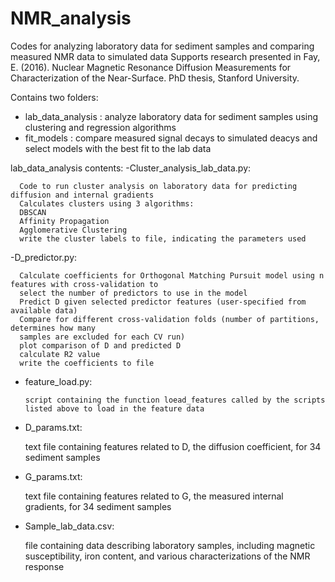 # NMR_analysis
Codes for analyzing laboratory data for sediment samples and comparing measured NMR data to simulated data
Supports research presented in Fay, E. (2016). Nuclear Magnetic Resonance Diffusion Measurements for Characterization of the Near-Surface. PhD thesis, Stanford University. 

Contains two folders:
- lab_data_analysis : analyze laboratory data for sediment samples using clustering and regression algorithms
- fit_models : compare measured signal decays to simulated deacys and select models with the best fit to the lab data

lab_data_analysis contents:
-Cluster_analysis_lab_data.py: 

      Code to run cluster analysis on laboratory data for predicting diffusion and internal gradients
      Calculates clusters using 3 algorithms:
      DBSCAN
      Affinity Propagation
      Agglomerative Clustering
      write the cluster labels to file, indicating the parameters used
      
-D_predictor.py:

      Calculate coefficients for Orthogonal Matching Pursuit model using n features with cross-validation to
      select the number of predictors to use in the model
      Predict D given selected predictor features (user-specified from available data)
      Compare for different cross-validation folds (number of partitions, determines how many
      samples are excluded for each CV run)
      plot comparison of D and predicted D
      calculate R2 value
      write the coefficients to file
      
- feature_load.py:
 
      script containing the function loead_features called by the scripts listed above to load in the feature data

- D_params.txt:

    text file containing features related to D, the diffusion coefficient, for 34 sediment samples
    
- G_params.txt:

    text file containing features related to G, the measured internal gradients, for 34 sediment samples
    
- Sample_lab_data.csv:

    file containing data describing laboratory samples, including magnetic susceptibility, iron content, and various characterizations of the NMR response



